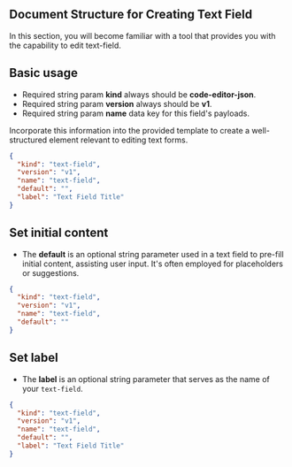 ## Document Structure for Creating Text Field

In this section, you will become familiar with a tool that provides you with the capability to edit text-field.

## Basic usage

- Required string param **kind** always should be **code-editor-json**.
- Required string param **version** always should be **v1**.
- Required string param **name** data key for this field's payloads.

Incorporate this information into the provided template to create a well-structured element relevant to editing
text forms.

```json
{
  "kind": "text-field",
  "version": "v1",
  "name": "text-field",
  "default": "",
  "label": "Text Field Title"
}

```


## Set initial content 
- The **default** is an optional string parameter used in a text field to pre-fill initial content, assisting user input. It's often employed for placeholders or suggestions.

```json
{
  "kind": "text-field",
  "version": "v1",
  "name": "text-field",
  "default": ""
}

```


## Set label
- The **label** is an optional string parameter that serves as the name of your `text-field`.

```json
{
  "kind": "text-field",
  "version": "v1",
  "name": "text-field",
  "default": "",
  "label": "Text Field Title"
}
```
